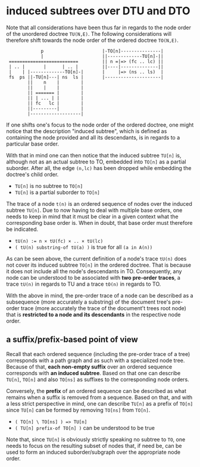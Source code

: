 
<!-- ======================================================================= -->
# induced subtrees over DTU and DTO

Note that all considerations have been thus far in regards to the node order
of the unordered doctree `TU(N,E)`. The following considerations will therefore
shift towards the node order of the ordered doctree `TO(N,E)`.

```
             p                      |-TO[n]---------------|
             |                      ||-------------TU[n]-||
 ==========================         || n =|=> (fc .. lc) ||
 | .. |       |      | .. |         ||----|--------------||
 |    | |-------------TO[n]-|       |     |=> (ns .. ls)  |
 fs  ps ||-TU[n]---| ns  ls |       |---------------------|
        ||    n    |        |
        ||    |    |        |
        || ======= |        |
        || | ... | |        |
        || fc   lc |        |
        ||---------|        |
        |-------------------|
```

If one shifts one's focus to the node order of the ordered doctree, one might
notice that the description "induced subtree", which is defined as containing
the node provided and all its descendants, is in regards to a particular base
order.

With that in mind one can then notice that the induced subtree `TU[n]` is,
although not as an actual subtree to TO, embedded into `TO[n]` as a partial
suborder. After all, the edge `(n,lc)` has been dropped while embedding the
doctree's child order.

* `TU[n]` is no subtree to `TO[n]`
* `TU[n]` is a partial suborder to `TO[n]`

The trace of a node `t(n)` is an ordered sequence of nodes over the induced
subtree `TU[n]`. Due to now having to deal with multiple base orders, one
needs to keep in mind that it must be clear in a given context what the
corresponding base order is. When in doubt, that base order must therefore
be indicated.

* `tU(n) := n × tU(fc) × .. × tU(lc)`
* `( tU(n) substring-of tU(a) )` is true for all `(a in A(n))`

As can be seen above, the current definition of a node's trace `tU(n)` does
not cover its induced subtree `TO[n]` in the ordered doctree. That is because
it does not include all the node's descendants in TO. Consequently, any node
can be understood to be associated with **two pre-order traces**, a trace
`tU(n)` in regards to TU and a trace `tO(n)` in regards to TO.

With the above in mind, the pre-order trace of a node can be described as a
subsequence (more accurately a substring) of the document tree's pre-order
trace (more accurately the trace of the document't trees root node) that is
**restricted to a node and its descendants** in the respective node order.

<!-- ======================================================================= -->
## a suffix/prefix-based point of view

Recall that each ordered sequence (including the pre-order trace of a tree)
corresponds with a path graph and as such with a specialized node tree. Because
of that, **each non-empty suffix** over an ordered sequence corresponds with
**an induced subtree**. Based on that one can describe `TU[n]`, `TO[n]` and
also `TO[ns]` as suffixes to the corresponding node orders.

Conversely, the **prefix** of an ordered sequence can be described as what
remains when a suffix is removed from a sequence. Based on that, and with
a less strict perspective in mind, one can describe `TU[n]` as a prefix of
`TO[n]` since `TU[n]` can be formed by removing `TO[ns]` from `TO[n]`.

* `( TO[n] \ TO[ns] ) => TU[n]`
* `( TU[n] prefix-of TO[n] )` can be understood to be true

Note that, since `TU[n]` is obviously strictly speaking no subtree to `TO`,
one needs to focus on the resulting subset of nodes that, if need be, can
be used to form an induced suborder/subgraph over the appropriate node order.
